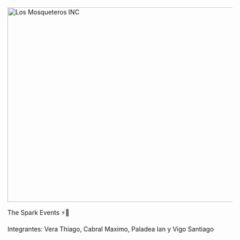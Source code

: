 <img width="896" height="436" alt="Los Mosqueteros INC" src="https://github.com/user-attachments/assets/07c2fa56-5a2d-499d-8ecd-751f9ac7453e" />

The Spark Events
⚡💯

Integrantes: Vera Thiago, Cabral Maximo, Paladea Ian y Vigo Santiago
